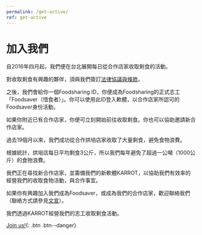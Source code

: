 ```yaml
---
permalink: /get-active/
ref: get-active
---
```


# 加入我們

自2016年四月起，我們便在台北展開每日從合作店家收取剩食的活動。

對收取剩食有興趣的夥伴，須與我們簽訂[法律協議與條款](https://drive.google.com/file/d/0B3xaZ_QoJKPfdUNjdWxaLVBWNEE/view?usp=sharing)。

之後，我們會給你一個Foodsharing ID，你便成為Foodsharing的正式志工「Foodsaver（惜食者）」。你可以使用此ID登入軟體，以合作店家所認可的Foodsaver身份活動。

如果你附近已有合作店家，你便可立刻開始前往收取剩食。你也可以協助邀請新合作店家。

過去19個月以來，我們成功從合作烘培店家收取了大量剩食，避免食物浪費。

根據統計，烘培店每日平均剩食3公斤，所以我們每年避免了超過一公噸（1000公斤）的食物浪費。

我們正在尋找新合作店家，並籌備我們的新軟體KARROT，以協助我們有效率的經營我們的收取食物活動，與合作事宜。

如果你有興趣加入我們成為Foodsaver，或成為我們的合作店家，歡迎聯絡我們（聯絡方式請參見[文宣](https://drive.google.com/file/d/18euS0ouG0ICXgSsL-wmgURj4pKOU_p0b/view?usp=sharing)）。

我們透過KARROT經營我們的志工收取剩食活動。

[Join us!](https://karrot.world/#/groupInfo/11){: .btn .btn--danger}
